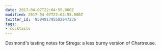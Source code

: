```yaml
---
date: 2017-04-07T22:04:55.000Z
modified: 2017-04-07T22:04:55.000Z
twitter_id: '850481795502047236'
tags:
- cocktails
---
```


  Desmond's tasting notes for Strega: a less burny version of Chartreuse.
